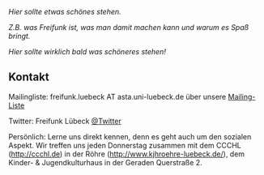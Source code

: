 *Hier sollte etwas schönes stehen.*

*Z.B. was Freifunk ist, was man damit machen kann und warum es Spaß bringt.*

*Hier sollte wirklich bald was schöneres stehen!*

## Kontakt

Mailingliste: freifunk.luebeck AT asta.uni-luebeck.de über unsere [Mailing-Liste](http://lists.asta.uni-luebeck.de/mailman/listinfo/freifunk.luebeck)

Twitter: Freifunk Lübeck [@Twitter](http://twitter.com/freifunkluebeck)

Persönlich: Lerne uns direkt kennen, denn es geht auch um den sozialen Aspekt. Wir treffen uns jeden Donnerstag zusammen mit dem CCCHL (http://ccchl.de) in der Röhre (http://www.kjhroehre-luebeck.de/), dem Kinder- & Jugendkulturhaus in der Geraden Querstraße 2.